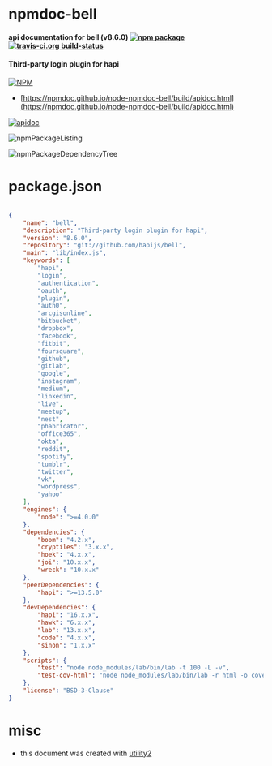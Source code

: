 # npmdoc-bell

#### api documentation for  bell (v8.6.0)  [![npm package](https://img.shields.io/npm/v/npmdoc-bell.svg?style=flat-square)](https://www.npmjs.org/package/npmdoc-bell) [![travis-ci.org build-status](https://api.travis-ci.org/npmdoc/node-npmdoc-bell.svg)](https://travis-ci.org/npmdoc/node-npmdoc-bell)

#### Third-party login plugin for hapi

[![NPM](https://nodei.co/npm/bell.png?downloads=true&downloadRank=true&stars=true)](https://www.npmjs.com/package/bell)

- [https://npmdoc.github.io/node-npmdoc-bell/build/apidoc.html](https://npmdoc.github.io/node-npmdoc-bell/build/apidoc.html)

[![apidoc](https://npmdoc.github.io/node-npmdoc-bell/build/screenCapture.buildCi.browser.%252Ftmp%252Fbuild%252Fapidoc.html.png)](https://npmdoc.github.io/node-npmdoc-bell/build/apidoc.html)

![npmPackageListing](https://npmdoc.github.io/node-npmdoc-bell/build/screenCapture.npmPackageListing.svg)

![npmPackageDependencyTree](https://npmdoc.github.io/node-npmdoc-bell/build/screenCapture.npmPackageDependencyTree.svg)



# package.json

```json

{
    "name": "bell",
    "description": "Third-party login plugin for hapi",
    "version": "8.6.0",
    "repository": "git://github.com/hapijs/bell",
    "main": "lib/index.js",
    "keywords": [
        "hapi",
        "login",
        "authentication",
        "oauth",
        "plugin",
        "auth0",
        "arcgisonline",
        "bitbucket",
        "dropbox",
        "facebook",
        "fitbit",
        "foursquare",
        "github",
        "gitlab",
        "google",
        "instagram",
        "medium",
        "linkedin",
        "live",
        "meetup",
        "nest",
        "phabricator",
        "office365",
        "okta",
        "reddit",
        "spotify",
        "tumblr",
        "twitter",
        "vk",
        "wordpress",
        "yahoo"
    ],
    "engines": {
        "node": ">=4.0.0"
    },
    "dependencies": {
        "boom": "4.2.x",
        "cryptiles": "3.x.x",
        "hoek": "4.x.x",
        "joi": "10.x.x",
        "wreck": "10.x.x"
    },
    "peerDependencies": {
        "hapi": ">=13.5.0"
    },
    "devDependencies": {
        "hapi": "16.x.x",
        "hawk": "6.x.x",
        "lab": "13.x.x",
        "code": "4.x.x",
        "sinon": "1.x.x"
    },
    "scripts": {
        "test": "node node_modules/lab/bin/lab -t 100 -L -v",
        "test-cov-html": "node node_modules/lab/bin/lab -r html -o coverage.html -L"
    },
    "license": "BSD-3-Clause"
}
```



# misc
- this document was created with [utility2](https://github.com/kaizhu256/node-utility2)
